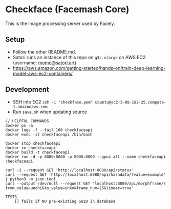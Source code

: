 # Checkface (Facemash Core)

This is the image processing server used by Facely.

## Setup

- Follow the other README.md.
- Satori runs an instance of this repo on `g3s.xlarge` on AWS EC2 (username: momo@satori.art)
- https://aws.amazon.com/getting-started/hands-on/train-deep-learning-model-aws-ec2-containers/

## Development

- SSH into EC2 `ssh -i "checkface.pem" ubuntu@ec2-3-88-182-25.compute-1.amazonaws.com`
- Run `save.sh` when updating source

```
// HELPFUL COMMANDS
docker ps -a
docker logs -f --tail 100 checkfaceapi
docker exec -it checkfaceapi /bin/bash

docker stop checkfaceapi
docker rm checkfaceapi
docker build -t checkfaceapi .
docker run -d -p 8080:8080 -p 8000:8000 --gpus all --name checkfaceapi checkfaceapi

curl -i --request GET 'http://localhost:8080/api/status'
curl --request GET 'http://localhost:8080/api/hashdata/?value=example' | python3 -m json.tool
curl --output /dev/null --request GET 'localhost:8080/api/morphframe/?from_value=unchi&to_value=unko&frame_num=25&linear=true'

TESTS
    [] fails if NO pre-existing GUID in database

```
